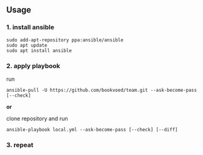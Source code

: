 ## Usage

### 1. install ansible
```
sudo add-apt-repository ppa:ansible/ansible
sudo apt update
sudo apt install ansible
```

### 2. apply playbook

run

`ansible-pull -U https://github.com/bookvoed/team.git --ask-become-pass [--check]`

**or**

clone repository and run 

`ansible-playbook local.yml --ask-become-pass [--check] [--diff]`

### 3. repeat